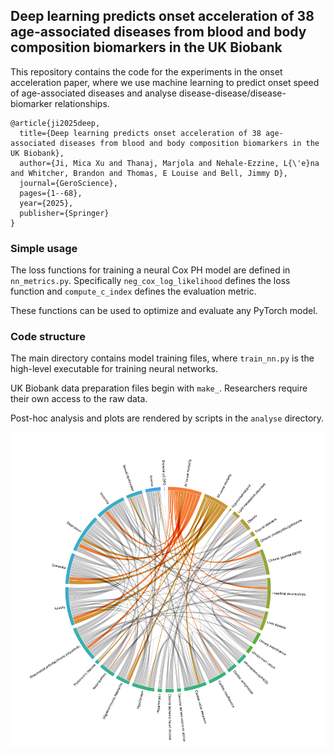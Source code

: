 ## Deep learning predicts onset acceleration of 38 age-associated diseases from blood and body composition biomarkers in the UK Biobank

This repository contains the code for the experiments in the onset acceleration paper, where we use machine learning to predict onset speed of age-associated diseases and analyse disease-disease/disease-biomarker relationships.

```
@article{ji2025deep,
  title={Deep learning predicts onset acceleration of 38 age-associated diseases from blood and body composition biomarkers in the UK Biobank},
  author={Ji, Mica Xu and Thanaj, Marjola and Nehale-Ezzine, L{\'e}na and Whitcher, Brandon and Thomas, E Louise and Bell, Jimmy D},
  journal={GeroScience},
  pages={1--68},
  year={2025},
  publisher={Springer}
}
```

### Simple usage

The loss functions for training a neural Cox PH model are defined in `nn_metrics.py`. Specifically `neg_cox_log_likelihood` defines the loss function and `compute_c_index` defines the evaluation metric.

These functions can be used to optimize and evaluate any PyTorch model. 

### Code structure

The main directory contains model training files, where `train_nn.py` is the high-level executable for training neural networks. 

UK Biobank data preparation files begin with `make_`. Researchers require their own access to the raw data.

Post-hoc analysis and plots are rendered by scripts in the `analyse` directory. 

![chord](chord.png "")
